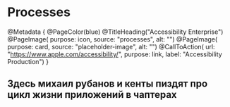 # Processes

@Metadata {
    @PageColor(blue)
    @TitleHeading("Accessibility Enterprise")
    @PageImage(
               purpose: icon, 
               source: "processes", 
               alt: "")
    @PageImage(
               purpose: card, 
               source: "placeholder-image", 
               alt: "")
    @CallToAction(
                url: "https://www.apple.com/accessibility/",
                purpose: link, 
                label: "Accessibility Production")
}

## Здесь михаил рубанов и кенты пиздят про цикл жизни приложений в чаптерах
